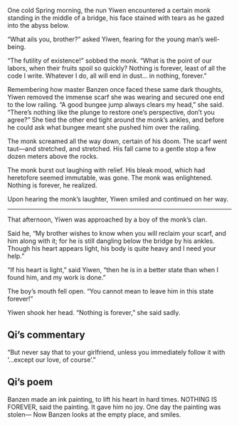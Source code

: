 One cold Spring morning, the nun Yíwen encountered a certain monk standing in the middle of a bridge, his face stained with tears as he gazed into the abyss below.

“What ails you, brother?” asked Yíwen, fearing for the young man’s well-being.

“The futility of existence!” sobbed the monk.  “What is the point of our labors, when their fruits spoil so quickly? Nothing is forever, least of all the code I write. Whatever I do, all will end in dust... in nothing, forever.”

Remembering how master Banzen once faced these same dark thoughts, Yíwen removed the immense scarf she was wearing and secured one end to the low railing. “A good bungee jump always clears my head,” she said.  “There’s nothing like the plunge to restore one’s perspective, don’t you agree?”  She tied the other end tight around the monk’s ankles, and before he could ask what bungee meant she pushed him over the railing.

The monk screamed all the way down, certain of his doom. The scarf went taut—and stretched, and stretched.  His fall came to a gentle stop a few dozen meters above the rocks.

The monk burst out laughing with relief.  His bleak mood, which had heretofore seemed immutable, was gone. The monk was enlightened.  Nothing is forever, he realized.

Upon hearing the monk’s laughter, Yíwen smiled and continued on her way.

----------

That afternoon, Yíwen was approached by a boy of the monk’s clan.

Said he, “My brother wishes to know when you will reclaim your scarf, and him along with it; for he is still dangling below the bridge by his ankles.  Though his heart appears light, his body is quite heavy and I need your help.”

“If his heart is light,” said Yíwen, “then he is in a better state than when I found him, and my work is done.”

The boy’s mouth fell open.  “You cannot mean to leave him in this state forever!”

Yíwen shook her head.  “Nothing is forever,” she said sadly.

## Qi’s commentary

“But never say that to your girlfriend, unless you immediately follow it with ‘...except our love, of course’.”

## Qi’s poem

Banzen made an ink painting, to lift his heart in hard times.  NOTHING IS FOREVER, said the painting.  It gave him no joy. One day the painting was stolen— Now Banzen looks at the empty place, and smiles. 

